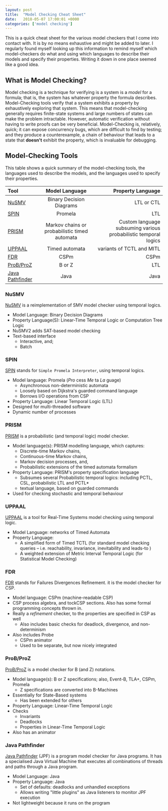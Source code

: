 ```yaml
---
layout: post
title:  "Model Checking Cheat Sheet"
date:   2018-05-07 17:00:01 +0000
categories: ['model checking']
---
```


This is a quick cheat sheet for the various model checkers that I come into contact with. It is by no means exhaustive and might be added to later. I regularly found myself looking up this information to remind myself which model-checkers do what and using which languages to describe their models and specify their properties. Writing it down in one place seemed like a good idea.

## What is Model Checking?

Model checking is a technique for verifying is a system is a _model_ for a formula; that is, the system has whatever property the formula describes. Model-Checking tools verify that a system exhibits a property by exhaustively exploring that system. This means that model-checking generally requires finite-state systems and large numbers of states can make the problem intractable. However, automatic verification without having to write proofs can be very beneficial. Model-Checking is, relatively, quick; it can expose concurrency bugs, which are difficult to find by testing; and they produce a counterexample, a chain of behaviour that leads to a state that **doesn't** exhibit the property, which is invaluable for debugging.

## Model-Checking Tools

This table shows a quick summary of the model-checking tools, the languages used to describe the models, and the languages used to specify their properties.

| Tool        | Model Language           | Property Language  |
| :------------- |:-------------:| -----:|
| [NuSMV](http://nusmv.fbk.eu/) | Binary Decision Diagrams |  LTL or CTL |
| [SPIN](http://spinroot.com) | Promela  | LTL |
| [PRISM](http://www.prismmodelchecker.org/) | Markov chains or probabilistic timed automata | Custom language subsuming various probabilistic temporal logics|
| [UPPAAL](http://www.uppaal.org/) | Timed automata | variants of TCTL and MITL |
| [FDR](https://www.cs.ox.ac.uk/projects/fdr/) | CSPm | CSPm |
| [ProB/ProZ](https://www3.hhu.de/stups/prob/index.php/The_ProB_Animator_and_Model_Checker) | B or Z | LTL |
| [Java Pathfinder](https://github.com/javapathfinder/jpf-core/wiki) | Java | Java |


### NuSMV

[NuSMV](http://nusmv.fbk.eu/) is a reimplementation of SMV model checker using temporal logics.

* Model Language: Binary Decision Diagrams
* Property Language(S): Linear-Time Temporal Logic or Computation Tree Logic
* NuSMV2 adds SAT-based model checking
* Text-based interface
    - Interactive, and;
    - Batch

### SPIN

[SPIN](http://spinroot.com) stands for `Simple Promela Interpreter`, using temporal logics.

* Model language: Promela (*Pro* cess *Me* ta *La* guage)
    - Asynchronous non-deterministic automata
    - Loosely based on Dijkstra's guarded command language
    - Borrows I/O operations from CSP
* Property Language:  Linear Temporal Logic (LTL)
* Designed for multi-threaded software
* Dynamic number of processes

### PRISM

[PRISM](http://www.prismmodelchecker.org/) is a probabilistic (and temporal logic) model checker.

* Model language(s):  PRISM modelling language, which captures:
    - Discrete-time Markov chains,
    - Continuous-time Markov chains,
    - Markov decision processes, and,
    - Probabilistic extensions of the timed automata formalism
* Property Language: PRISM's property specification language
    - Subsumes several Probabilistic temporal logics: including PCTL, CSL, probabilistic LTL and PCTL*
    - textual language, based on guarded commands
* Used for checking stochastic and temporal behaviour


### UPPAAL

[UPPAAL](http://www.uppaal.org/)  is a tool for Real-Time Systems model checking using temporal logic.

* Model Language: networks of Timed Automata
* Property Language:
    - A simplified form of Timed TCTL (for standard model checking queries – i.e. reachability, invariance, inevitability and leads-to )
    - A weighted extension of Metric Interval Temporal Logic (for Statistical Model Checking)


### FDR

[FDR](https://www.cs.ox.ac.uk/projects/fdr/) stands for Failures Divergences Refinement. it is the model checker for CSP.

* Model language: CSPm (machine-readable CSP)
* CSP process algebra, and tockCSP sections. Also has some formal programming concepts thrown in.
* Really a _refinement_ checker, to the properties are specified in CSP as well
    - Also includes basic checks for deadlock, divergence, and non-determinism
* Also includes Probe
    - CSPm animator
    - Used to be separate, but now nicely integrated


### ProB/ProZ

[ProB/ProZ](https://www3.hhu.de/stups/prob/index.php/The_ProB_Animator_and_Model_Checker) is a model checker for B (and Z) notations.

* Model language(s): B or Z specifications; also, Event-B, TLA+, CSPm, Promela
    - Z specifications are converted into B-Machines
* Essentially for State-Based systems
    - Has been extended for others
* Property Language:  Linear-Time Temporal Logic
* Checks
    - Invariants
    - Deadlocks
    - Properties in Linear-Time Temporal Logic
* Also has an animator

### Java Pathfinder

[Java Pathfinder](https://github.com/javapathfinder/jpf-core/wiki) (JPF) is a program model checker for Java programs.
It has a specialised Java Virtual Machine that executes all combinations of threads and paths through a Java program.

* Model Language: Java
* Property Language: Java
    - Set of defaults: deadlocks and unhandled exceptions
    - Allows writing "little plugins" as Java listeners to monitor JPF execution
* Not lightweight because it runs on the program
